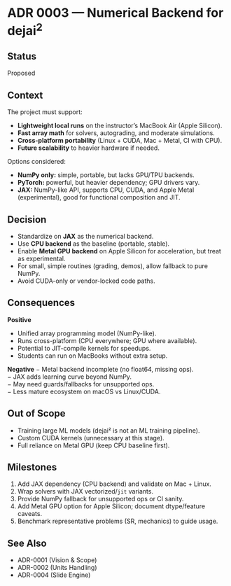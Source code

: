 # ADR 0003 — Numerical Backend for $\mathrm{dejai^2}$

## Status
Proposed

## Context
The project must support:
- **Lightweight local runs** on the instructor’s MacBook Air (Apple Silicon).
- **Fast array math** for solvers, autograding, and moderate simulations.
- **Cross-platform portability** (Linux + CUDA, Mac + Metal, CI with CPU).
- **Future scalability** to heavier hardware if needed.

Options considered:
- **NumPy only:** simple, portable, but lacks GPU/TPU backends.
- **PyTorch:** powerful, but heavier dependency; GPU drivers vary.
- **JAX:** NumPy-like API, supports CPU, CUDA, and Apple Metal (experimental), good for functional composition and JIT.

## Decision
- Standardize on **JAX** as the numerical backend.
- Use **CPU backend** as the baseline (portable, stable).
- Enable **Metal GPU backend** on Apple Silicon for acceleration, but treat as experimental.
- For small, simple routines (grading, demos), allow fallback to pure NumPy.
- Avoid CUDA-only or vendor-locked code paths.

## Consequences
**Positive**
+ Unified array programming model (NumPy-like).  
+ Runs cross-platform (CPU everywhere; GPU where available).  
+ Potential to JIT-compile kernels for speedups.  
+ Students can run on MacBooks without extra setup.  

**Negative**
− Metal backend incomplete (no float64, missing ops).  
− JAX adds learning curve beyond NumPy.  
− May need guards/fallbacks for unsupported ops.  
− Less mature ecosystem on macOS vs Linux/CUDA.

## Out of Scope
- Training large ML models (dejai² is not an ML training pipeline).  
- Custom CUDA kernels (unnecessary at this stage).  
- Full reliance on Metal GPU (keep CPU baseline first).

## Milestones
1. Add JAX dependency (CPU backend) and validate on Mac + Linux.  
2. Wrap solvers with JAX vectorized/`jit` variants.  
3. Provide NumPy fallback for unsupported ops or CI sanity.  
4. Add Metal GPU option for Apple Silicon; document dtype/feature caveats.  
5. Benchmark representative problems (SR, mechanics) to guide usage.

## See Also
- ADR-0001 (Vision & Scope)
- ADR-0002 (Units Handling)
- ADR-0004 (Slide Engine)
